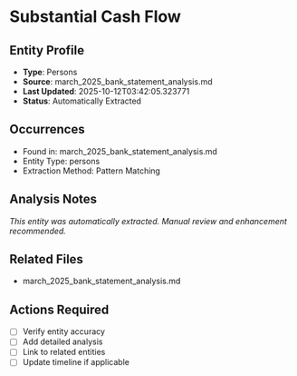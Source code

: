 # Substantial Cash Flow

## Entity Profile
- **Type**: Persons
- **Source**: march_2025_bank_statement_analysis.md
- **Last Updated**: 2025-10-12T03:42:05.323771
- **Status**: Automatically Extracted

## Occurrences
- Found in: march_2025_bank_statement_analysis.md
- Entity Type: persons
- Extraction Method: Pattern Matching

## Analysis Notes
*This entity was automatically extracted. Manual review and enhancement recommended.*

## Related Files
- march_2025_bank_statement_analysis.md

## Actions Required
- [ ] Verify entity accuracy
- [ ] Add detailed analysis
- [ ] Link to related entities
- [ ] Update timeline if applicable
